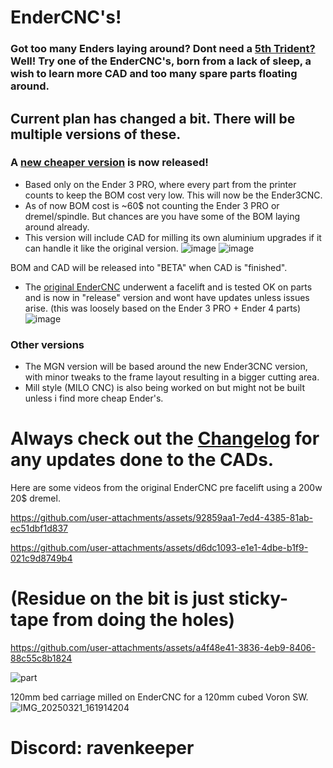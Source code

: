 # EnderCNC's!

### Got too many Enders laying around? Dont need a [5th Trident?](https://github.com/yell3D/Ender3dent) Well! Try one of the EnderCNC's, born from a lack of sleep, a wish to learn more CAD and too many spare parts floating around.

## Current plan has changed a bit. There will be multiple versions of these.

### A [new cheaper version](https://github.com/Futtawuh/EnderCNCs/tree/main/Ender3CNC) is now released!

- Based only on the Ender 3 PRO, where every part from the printer counts to keep the BOM cost very low. This will now be the Ender3CNC.
- As of now BOM cost is ~60$ not counting the Ender 3 PRO or dremel/spindle. But chances are you have some of the BOM laying around already.
- This version will include CAD for milling its own aluminium upgrades if it can handle it like the original version. 
![image](https://github.com/user-attachments/assets/df2746be-0fd8-4aa2-b609-81031dc4cfa2)
![image](https://github.com/user-attachments/assets/43854a83-0945-4e80-aa53-9ccf8a7e4b0b)

BOM and CAD will be released into "BETA" when CAD is "finished".


- The [original EnderCNC](https://github.com/Futtawuh/EnderCNCs/tree/main/EnderCNC%20CAD) underwent a facelift and is tested OK on parts and is now in "release" version and wont have updates unless issues arise. (this was loosely based on the Ender 3 PRO + Ender 4 parts)
![image](https://github.com/user-attachments/assets/9c401c66-4c9e-4997-86d7-50659553de69)


### Other versions

- The MGN version will be based around the new Ender3CNC version, with minor tweaks to the frame layout resulting in a bigger cutting area.
- Mill style (MILO CNC) is also being worked on but might not be built unless i find more cheap Ender's. 

# Always check out the [Changelog](https://github.com/Futtawuh/EnderCNC/blob/main/Changelog.md) for any updates done to the CADs. 

Here are some videos from the original EnderCNC pre facelift using a 200w 20$ dremel.  

https://github.com/user-attachments/assets/92859aa1-7ed4-4385-81ab-ec51dbf1d837

https://github.com/user-attachments/assets/d6dc1093-e1e1-4dbe-b1f9-021c9d8749b4

# (Residue on the bit is just sticky-tape from doing the holes)

https://github.com/user-attachments/assets/a4f48e41-3836-4eb9-8406-88c55c8b1824

![part](https://github.com/user-attachments/assets/84995a64-6b96-4889-8dd5-63da7fdcb275)

120mm bed carriage milled on EnderCNC for a 120mm cubed Voron SW. 
![IMG_20250321_161914204](https://github.com/user-attachments/assets/9a3e3cc3-5c70-4df6-8769-82ac26cb7435)







# Discord: ravenkeeper
